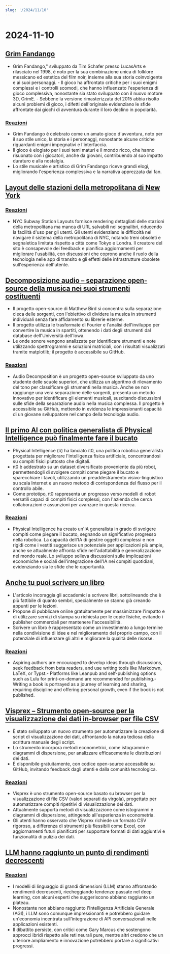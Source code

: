 ```yaml
---
slug: '/2024/11/10'
---
```


# 2024-11-10

## [Grim Fandango](https://www.filfre.net/2024/11/grim-fandango/)

- Grim Fandango," sviluppato da Tim Schafer presso LucasArts e rilasciato nel 1998, è noto per la sua combinazione unica di folklore messicano ed estetica del film noir, insieme alla sua storia coinvolgente e ai suoi personaggi. - Il gioco ha affrontato critiche per i suoi enigmi complessi e i controlli scomodi, che hanno influenzato l'esperienza di gioco complessiva, nonostante sia stato sviluppato con il nuovo motore 3D, GrimE. - Sebbene la versione rimasterizzata del 2015 abbia risolto alcuni problemi di gioco, i difetti dell'originale evidenziano le sfide affrontate dai giochi di avventura durante il loro declino in popolarità.

### [Reazioni](https://news.ycombinator.com/item?id=42097261)

- Grim Fandango è celebrato come un amato gioco d'avventura, noto per il suo stile unico, la storia e i personaggi, nonostante alcune critiche riguardanti enigmi impegnativi e l'interfaccia.
- Il gioco è elogiato per i suoi temi maturi e il mondo ricco, che hanno risuonato con i giocatori, anche da giovani, contribuendo al suo impatto duraturo e alla nostalgia.
- Lo stile musicale e artistico di Grim Fandango riceve grandi elogi, migliorando l'esperienza complessiva e la narrativa apprezzata dai fan.

## [Layout delle stazioni della metropolitana di New York](http://www.projectsubwaynyc.com/gallery)

### [Reazioni](https://news.ycombinator.com/item?id=42096717)

- NYC Subway Station Layouts fornisce rendering dettagliati delle stazioni della metropolitana ma manca di URL salvabili nei segnalibri, riducendo la facilità d'uso per gli utenti. Gli utenti evidenziano le difficoltà nel navigare il sistema della metropolitana di NYC, notando treni obsoleti e segnaletica limitata rispetto a città come Tokyo e Londra. Il creatore del sito è consapevole dei feedback e pianifica aggiornamenti per migliorare l'usabilità, con discussioni che coprono anche il ruolo della tecnologia nelle app di transito e gli effetti delle infrastrutture obsolete sull'esperienza dell'utente.

## [Decomposizione audio – separazione open-source della musica nei suoi strumenti costituenti](https://matthew-bird.com/blogs/Audio-Decomposition.html)

- Il progetto open-source di Matthew Bird si concentra sulla separazione cieca delle sorgenti, con l'obiettivo di dividere la musica in strumenti individuali senza fare affidamento su librerie esterne.
- Il progetto utilizza le trasformate di Fourier e l'analisi dell'inviluppo per convertire la musica in spartiti, ottenendo i dati degli strumenti dal database dell'Università dell'Iowa.
- Le onde sonore vengono analizzate per identificare strumenti e note utilizzando spettrogrammi e soluzioni matriciali, con i risultati visualizzati tramite matplotlib; il progetto è accessibile su GitHub.

### [Reazioni](https://news.ycombinator.com/item?id=42098491)

- Audio Decomposition è un progetto open-source sviluppato da uno studente delle scuole superiori, che utilizza un algoritmo di rilevamento del tono per classificare gli strumenti nella musica. Anche se non raggiunge una vera separazione delle sorgenti, presenta un metodo innovativo per identificare gli elementi musicali, suscitando discussioni sulle sfide della separazione audio nella musica complessa. Il progetto è accessibile su GitHub, mettendo in evidenza le impressionanti capacità di un giovane sviluppatore nel campo della tecnologia audio.

## [Il primo AI con politica generalista di Physical Intelligence può finalmente fare il bucato](https://www.physicalintelligence.company/blog/pi0)

- Physical Intelligence (π) ha lanciato π0, una politica robotica generalista progettata per migliorare l'intelligenza fisica artificiale, concentrandosi su compiti fisici piuttosto che digitali.
- π0 è addestrato su un dataset diversificato proveniente da più robot, permettendogli di svolgere compiti come piegare il bucato e sparecchiare i tavoli, utilizzando un preaddestramento visivo-linguistico su scala Internet e un nuovo metodo di corrispondenza del flusso per il controllo abile.
- Come prototipo, π0 rappresenta un progresso verso modelli di robot versatili capaci di compiti fisici complessi, con l'azienda che cerca collaborazioni e assunzioni per avanzare in questa ricerca.

### [Reazioni](https://news.ycombinator.com/item?id=42098236)

- Physical Intelligence ha creato un'IA generalista in grado di svolgere compiti come piegare il bucato, segnando un significativo progresso nella robotica. La capacità dell'IA di gestire oggetti complessi e non rigidi come i vestiti suggerisce un potenziale per applicazioni più ampie, anche se attualmente affronta sfide nell'adattabilità e generalizzazione nel mondo reale. Lo sviluppo solleva discussioni sulle implicazioni economiche e sociali dell'integrazione dell'IA nei compiti quotidiani, evidenziando sia le sfide che le opportunità.

## [Anche tu puoi scrivere un libro](https://parentheticallyspeaking.org/articles/write-a-book/)

- L'articolo incoraggia gli accademici a scrivere libri, sottolineando che è più fattibile di quanto sembri, specialmente se stanno già creando appunti per le lezioni.
- Propone di pubblicare online gratuitamente per massimizzare l'impatto e di utilizzare servizi di stampa su richiesta per le copie fisiche, evitando i publisher commerciali per mantenere l'accessibilità.
- Scrivere un libro è rappresentato come un investimento a lungo termine nella condivisione di idee e nel miglioramento del proprio campo, con il potenziale di influenzare gli altri e migliorare la qualità delle risorse.

### [Reazioni](https://news.ycombinator.com/item?id=42096915)

- Aspiring authors are encouraged to develop ideas through discussions, seek feedback from beta readers, and use writing tools like Markdown, LaTeX, or Typst.- Platforms like Leanpub and self-publishing options such as Lulu for print-on-demand are recommended for publishing.- Writing a book is portrayed as a journey of learning and sharing, requiring discipline and offering personal growth, even if the book is not published.

## [Visprex – Strumento open-source per la visualizzazione dei dati in-browser per file CSV](https://docs.visprex.com/)

- È stato sviluppato un nuovo strumento per automatizzare la creazione di script di visualizzazione dei dati, affrontando la natura tediosa della scrittura manuale degli script.
- Lo strumento incorpora metodi econometrici, come istogrammi e diagrammi di dispersione, per analizzare efficacemente le distribuzioni dei dati.
- È disponibile gratuitamente, con codice open-source accessibile su GitHub, invitando feedback dagli utenti e dalla comunità tecnologica.

### [Reazioni](https://news.ycombinator.com/item?id=42096837)

- Visprex è uno strumento open-source basato su browser per la visualizzazione di file CSV (valori separati da virgola), progettato per automatizzare compiti ripetitivi di visualizzazione dei dati.
- Attualmente supporta metodi di visualizzazione come istogrammi e diagrammi di dispersione, attingendo all'esperienza in econometria.
- Gli utenti hanno osservato che Visprex richiede un formato CSV rigoroso, a differenza di strumenti più flessibili come Excel, con aggiornamenti futuri pianificati per supportare formati di dati aggiuntivi e funzionalità di pulizia dei dati.

## [LLM hanno raggiunto un punto di rendimenti decrescenti](https://garymarcus.substack.com/p/confirmed-llms-have-indeed-reached)

### [Reazioni](https://news.ycombinator.com/item?id=42097774)

- I modelli di linguaggio di grandi dimensioni (LLM) stanno affrontando rendimenti decrescenti, riecheggiando tendenze passate nel deep learning, con alcuni esperti che suggeriscono abbiano raggiunto un plateau.
- Nonostante non abbiano raggiunto l'Intelligenza Artificiale Generale (AGI), i LLM sono comunque impressionanti e potrebbero guidare un'economia incentrata sull'integrazione di API conversazionali nelle applicazioni esistenti.
- Il dibattito persiste, con critici come Gary Marcus che sostengono approcci ibridi rispetto alle reti neurali pure, mentre altri credono che un ulteriore ampliamento e innovazione potrebbero portare a significativi progressi.

<head>
  <meta property="og:title" content="Grim Fandango" />
  <meta property="og:type" content="website" />
  <meta property="og:image" content="https://og.cho.sh/api/og/?title=Grim%20Fandango&subheading=domenica%2010%20novembre%202024%3A%20Riassunto%20di%20Hacker%20News" />
</head>
